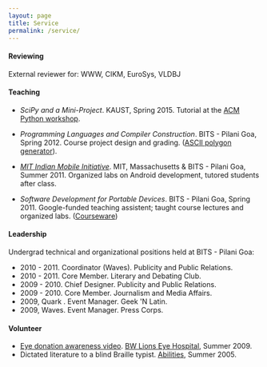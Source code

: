 ```yaml
---
layout: page
title: Service 
permalink: /service/
---
```


#### Reviewing

External reviewer for: WWW, CIKM, EuroSys, VLDBJ

#### Teaching

   * *SciPy and a Mini-Project*. KAUST, Spring 2015. Tutorial at the [ACM Python workshop](http://mar-one.github.io/ACM-Python-Tutorials-KAUST-2015/).

   * *Programming Languages and Compiler Construction*. BITS - Pilani Goa, Spring 2012. Course project design and grading. ([ASCII polygon generator](https://github.com/racheesingh/Regular-Polygon-Generator)).

   * *[MIT Indian Mobile Initiative](http://globalchallenge.mit.edu/teams/view/148)*. MIT, Massachusetts & BITS - Pilani Goa, Summer 2011. Organized labs on Android development, tutored students after class.

   * *Software Development for Portable Devices*. BITS - Pilani Goa, Spring 2011. Google-funded teaching assistent; taught course lectures and organized labs. ([Courseware](http://bit.ly/emaadcourseware))

#### Leadership 

Undergrad technical and organizational positions held at BITS - Pilani Goa:

   * 2010 - 2011. Coordinator (Waves). Publicity and Public Relations.
   * 2010 - 2011. Core Member. Literary and Debating Club.
   * 2009 - 2010. Chief Designer. Publicity and Public Relations.
   * 2009 - 2010. Core Member. Journalism and Media Affairs.
   * 2009, Quark . Event Manager. Geek 'N Latin.
   * 2009, Waves. Event Manager. Press Corps.

#### Volunteer

   * [Eye donation awareness video](http://www.youtube.com/watch?v=4GYvi0BYvks). [BW Lions Eye Hospital](http://www.bwlionseye.org/), Summer 2009.
   * Dictated literature to a blind Braille typist. [Abilities](http://www.ashanet.org/projects/project-view.php?p=5]), Summer 2005.
